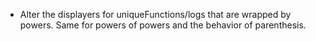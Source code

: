 - Alter the displayers for uniqueFunctions/logs that are wrapped by powers. Same for powers of powers and the behavior of parenthesis.
